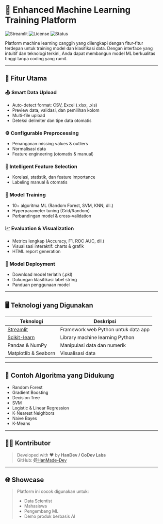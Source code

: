 
# 🤖 Enhanced Machine Learning Training Platform

![Streamlit](https://img.shields.io/badge/Built%20With-Streamlit-red?style=for-the-badge)
![License](https://img.shields.io/badge/License-MIT-lightgrey?style=for-the-badge)
![Status](https://img.shields.io/badge/Status-Development-blue?style=for-the-badge)

Platform machine learning canggih yang dilengkapi dengan fitur-fitur terdepan untuk training model dan klasifikasi data. Dengan interface yang intuitif dan teknologi terkini, Anda dapat membangun model ML berkualitas tinggi tanpa coding yang rumit.

---

## 🧠 Fitur Utama

### 📤 Smart Data Upload
- Auto-detect format: CSV, Excel (.xlsx, .xls)
- Preview data, validasi, dan pemilihan kolom
- Multi-file upload
- Deteksi delimiter dan tipe data otomatis

### ⚙️ Configurable Preprocessing
- Penanganan missing values & outliers
- Normalisasi data
- Feature engineering (otomatis & manual)

### 🎯 Intelligent Feature Selection
- Korelasi, statistik, dan feature importance
- Labeling manual & otomatis

### 🤖 Model Training
- 10+ algoritma ML (Random Forest, SVM, KNN, dll.)
- Hyperparameter tuning (Grid/Random)
- Perbandingan model & cross-validation

### 📈 Evaluation & Visualization
- Metrics lengkap (Accuracy, F1, ROC AUC, dll.)
- Visualisasi interaktif: charts & grafik
- HTML report generation

### 💾 Model Deployment
- Download model terlatih (.pkl)
- Dukungan klasifikasi label string
- Panduan penggunaan model

---

## 🖥️ Teknologi yang Digunakan

| Teknologi | Deskripsi |
|----------|-----------|
| [Streamlit](https://streamlit.io) | Framework web Python untuk data app |
| [Scikit-learn](https://scikit-learn.org) | Library machine learning Python |
| Pandas & NumPy | Manipulasi data dan numerik |
| Matplotlib & Seaborn | Visualisasi data |

---

## 🧪 Contoh Algoritma yang Didukung

- Random Forest
- Gradient Boosting
- Decision Tree
- SVM
- Logistic & Linear Regression
- K-Nearest Neighbors
- Naive Bayes
- K-Means

---

## 🧑‍💻 Kontributor

> Developed with ❤️ by **HanDev / CoDev Labs**  
> GitHub: [@HanMade-Dev](https://github.com/HanMade-Dev)

---

## 🌐 Showcase

> Platform ini cocok digunakan untuk:
> - Data Scientist 
> - Mahasiswa 
> - Pengembang ML 
> - Demo produk berbasis AI
